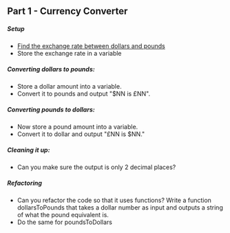 ## Part  1 - Currency Converter

##### Setup

* [Find the exchange rate between dollars and pounds](http://www.bloomberg.com/quote/GBPUSD:CUR)
* Store the exchange rate in a variable

##### Converting dollars to pounds:

* Store a dollar amount into a variable.
* Convert it to pounds and output "$NN is £NN".

##### Converting pounds to dollars:

* Now store a pound amount into a variable.
* Convert it to dollar and output "£NN is $NN."

##### Cleaning it up:

* Can you make sure the output is only 2 decimal places?

##### Refactoring

* Can you refactor the code so that it uses functions? Write a function dollarsToPounds that takes a dollar number as input and outputs a string of what the pound equivalent is.
* Do the same for poundsToDollars